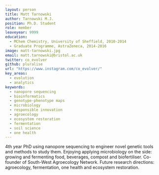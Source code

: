 ```yaml
---
layout: person
title: Matt Tarnowski
author: Tarnowski M.J.
position: Ph.D. Student
role: member
leaveyear: 9999 
education:
  - MChem Chemistry, University of Sheffield, 2010-2014
  - Graduate Programme, AstraZeneca, 2014-2016
image: matt-tarnowski.jpg
email: matt.tarnowski@bristol.ac.uk
twitter: co_evolver
github: pluralise
url: "https://www.instagram.com/co_evolver/"
key_areas:
  - evolution
  - analytics
keywords:
  - nanopore sequencing
  - bioinformatics
  - genotype-phenotype maps
  - microbiology
  - responsible innovation
  - agroecology
  - ecosystem restoration
  - fermentation
  - soil science
  - one health
---
```

4th year PhD using nanopore sequencing to engineer novel genetic tools and methods to study them. Enjoying applying microbiology on the side: growing and fermenting food, beverages, compost and biofertiliser. Co-founder of South-West Agroecology Network. Future research directions: agroecology, fermentation, one health and ecosystem restoration.
